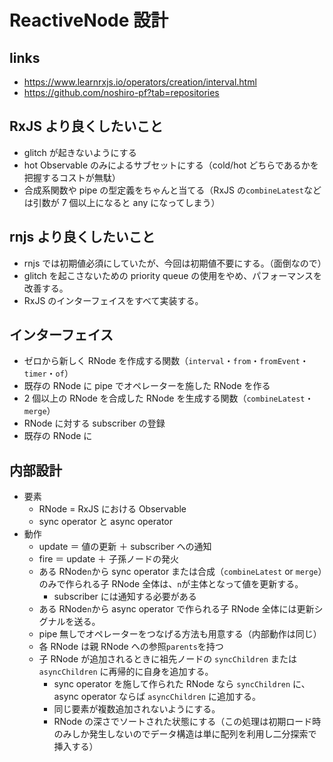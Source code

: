 # ReactiveNode 設計

## links

- https://www.learnrxjs.io/operators/creation/interval.html
- https://github.com/noshiro-pf?tab=repositories

## RxJS より良くしたいこと

- glitch が起きないようにする
- hot Observable のみによるサブセットにする（cold/hot どちらであるかを把握するコストが無駄）
- 合成系関数や pipe の型定義をちゃんと当てる（RxJS の`combineLatest`などは引数が 7 個以上になると any になってしまう）

## rnjs より良くしたいこと

- rnjs では初期値必須にしていたが、今回は初期値不要にする。（面倒なので）
- glitch を起こさないための priority queue の使用をやめ、パフォーマンスを改善する。
- RxJS のインターフェイスをすべて実装する。

## インターフェイス

- ゼロから新しく RNode を作成する関数（`interval`・`from`・`fromEvent`・`timer`・`of`）
- 既存の RNode に pipe でオペレーターを施した RNode を作る
- 2 個以上の RNode を合成した RNode を生成する関数（`combineLatest`・`merge`）
- RNode に対する subscriber の登録
- 既存の RNode に

## 内部設計

- 要素
  - RNode = RxJS における Observable
  - sync operator と async operator
- 動作
  - update ＝ 値の更新 ＋ subscriber への通知
  - fire ＝ update ＋ 子孫ノードの発火
  - ある RNode`n`から sync operator または合成（`combineLatest` or `merge`）のみで作られる子 RNode 全体は、`n`が主体となって値を更新する。
    - subscriber には通知する必要がある
  - ある RNode`n`から async operator で作られる子 RNode 全体には更新シグナルを送る。
  - pipe 無しでオペレーターをつなげる方法も用意する（内部動作は同じ）
  - 各 RNode は親 RNode への参照`parents`を持つ
  - 子 RNode が追加されるときに祖先ノードの `syncChildren` または `asyncChildren` に再帰的に自身を追加する。
    - sync operator を施して作られた RNode なら `syncChildren` に、async operator ならば `asyncChildren` に追加する。
    - 同じ要素が複数追加されないようにする。
    - RNode の深さでソートされた状態にする（この処理は初期ロード時のみしか発生しないのでデータ構造は単に配列を利用し二分探索で挿入する）

